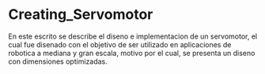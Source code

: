 # Creating_Servomotor

En este escrito se describe el diseno e implementacion de un servomotor, el cual fue disenado con el objetivo de ser utilizado en aplicaciones de robotica a mediana y gran escala, motivo por el cual, se presenta un diseno con dimensiones optimizadas.
